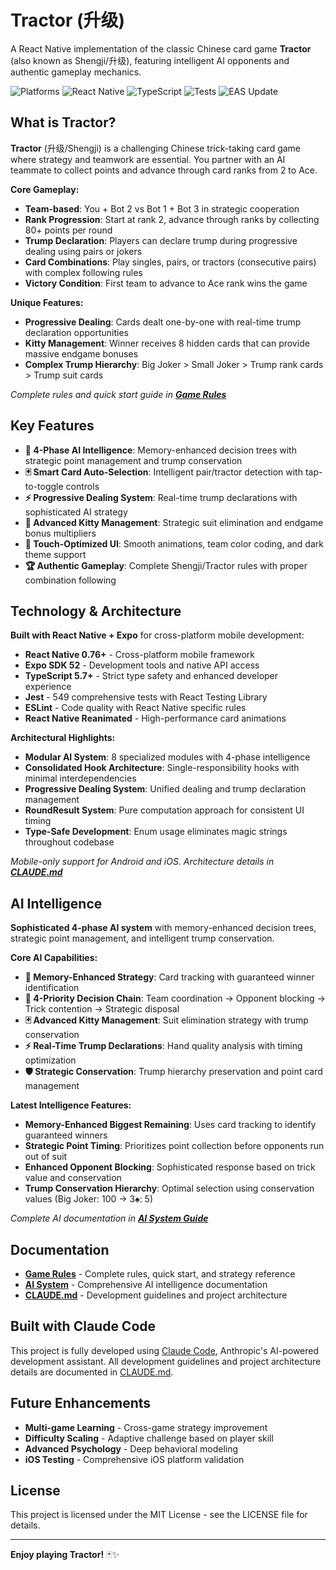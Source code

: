 # Tractor (升级)

A React Native implementation of the classic Chinese card game **Tractor** (also known as Shengji/升级), featuring intelligent AI opponents and authentic gameplay mechanics.

![Platforms](https://img.shields.io/badge/Platforms-Android%20%7C%20iOS-blue)
![React Native](https://img.shields.io/badge/React%20Native-Expo-blue)
![TypeScript](https://img.shields.io/badge/TypeScript-Strict-green)
![Tests](https://img.shields.io/badge/Tests-549%20Passing-brightgreen?logo=jest)
![EAS Update](https://github.com/ejfn/Tractor/actions/workflows/eas-update.yml/badge.svg?branch=main)

## What is Tractor?

**Tractor** (升级/Shengji) is a challenging Chinese trick-taking card game where strategy and teamwork are essential. You partner with an AI teammate to collect points and advance through card ranks from 2 to Ace.

**Core Gameplay:**
- **Team-based**: You + Bot 2 vs Bot 1 + Bot 3 in strategic cooperation
- **Rank Progression**: Start at rank 2, advance through ranks by collecting 80+ points per round
- **Trump Declaration**: Players can declare trump during progressive dealing using pairs or jokers
- **Card Combinations**: Play singles, pairs, or tractors (consecutive pairs) with complex following rules
- **Victory Condition**: First team to advance to Ace rank wins the game

**Unique Features:**
- **Progressive Dealing**: Cards dealt one-by-one with real-time trump declaration opportunities
- **Kitty Management**: Winner receives 8 hidden cards that can provide massive endgame bonuses
- **Complex Trump Hierarchy**: Big Joker > Small Joker > Trump rank cards > Trump suit cards

*Complete rules and quick start guide in **[Game Rules](docs/GAME_RULES.md)***

## Key Features

- **🧠 4-Phase AI Intelligence**: Memory-enhanced decision trees with strategic point management and trump conservation
- **🃏 Smart Card Auto-Selection**: Intelligent pair/tractor detection with tap-to-toggle controls
- **⚡ Progressive Dealing System**: Real-time trump declarations with sophisticated AI strategy
- **🎯 Advanced Kitty Management**: Strategic suit elimination and endgame bonus multipliers
- **📱 Touch-Optimized UI**: Smooth animations, team color coding, and dark theme support
- **🏆 Authentic Gameplay**: Complete Shengji/Tractor rules with proper combination following

## Technology & Architecture

**Built with React Native + Expo** for cross-platform mobile development:

- **React Native 0.76+** - Cross-platform mobile framework
- **Expo SDK 52** - Development tools and native API access
- **TypeScript 5.7+** - Strict type safety and enhanced developer experience
- **Jest** - 549 comprehensive tests with React Testing Library
- **ESLint** - Code quality with React Native specific rules
- **React Native Reanimated** - High-performance card animations

**Architectural Highlights:**
- **Modular AI System**: 8 specialized modules with 4-phase intelligence
- **Consolidated Hook Architecture**: Single-responsibility hooks with minimal interdependencies
- **Progressive Dealing System**: Unified dealing and trump declaration management
- **RoundResult System**: Pure computation approach for consistent UI timing
- **Type-Safe Development**: Enum usage eliminates magic strings throughout codebase

*Mobile-only support for Android and iOS. Architecture details in **[CLAUDE.md](CLAUDE.md)***

## AI Intelligence

**Sophisticated 4-phase AI system** with memory-enhanced decision trees, strategic point management, and intelligent trump conservation.

**Core AI Capabilities:**
- **🧠 Memory-Enhanced Strategy**: Card tracking with guaranteed winner identification
- **🎯 4-Priority Decision Chain**: Team coordination → Opponent blocking → Trick contention → Strategic disposal
- **🃏 Advanced Kitty Management**: Suit elimination strategy with trump conservation
- **⚡ Real-Time Trump Declarations**: Hand quality analysis with timing optimization
- **🛡️ Strategic Conservation**: Trump hierarchy preservation and point card management

**Latest Intelligence Features:**
- **Memory-Enhanced Biggest Remaining**: Uses card tracking to identify guaranteed winners
- **Strategic Point Timing**: Prioritizes point collection before opponents run out of suit
- **Enhanced Opponent Blocking**: Sophisticated response based on trick value and conservation
- **Trump Conservation Hierarchy**: Optimal selection using conservation values (Big Joker: 100 → 3♠: 5)

*Complete AI documentation in **[AI System Guide](docs/AI_SYSTEM.md)***

## Documentation

- **[Game Rules](docs/GAME_RULES.md)** - Complete rules, quick start, and strategy reference
- **[AI System](docs/AI_SYSTEM.md)** - Comprehensive AI intelligence documentation
- **[CLAUDE.md](CLAUDE.md)** - Development guidelines and project architecture

## Built with Claude Code

This project is fully developed using [Claude Code](https://claude.ai/code), Anthropic's AI-powered development assistant. All development guidelines and project architecture details are documented in [CLAUDE.md](CLAUDE.md).

## Future Enhancements

- **Multi-game Learning** - Cross-game strategy improvement
- **Difficulty Scaling** - Adaptive challenge based on player skill
- **Advanced Psychology** - Deep behavioral modeling
- **iOS Testing** - Comprehensive iOS platform validation

## License

This project is licensed under the MIT License - see the LICENSE file for details.

---

**Enjoy playing Tractor!** 🃏✨
